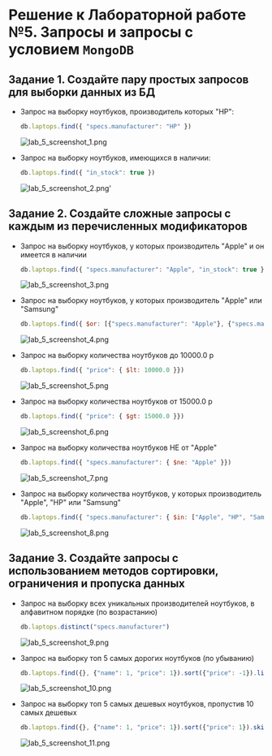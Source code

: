 # Решение к Лабораторной работе №5. Запросы и запросы с условием `MongoDB`

## Задание 1. Создайте пару простых запросов для выборки данных из БД

- Запрос на выборку ноутбуков, производитель которых "HP":

    ```javascript
    db.laptops.find({ "specs.manufacturer": "HP" })
    ```
  
    ![lab_5_screenshot_1.png](../images/lab_5_screenshot_1.png)

- Запрос на выборку ноутбуков, имеющихся в наличии:

    ```javascript
    db.laptops.find({ "in_stock": true })
    ```
  
    ![lab_5_screenshot_2.png](../images/lab_5_screenshot_2.png)'

## Задание 2. Создайте сложные запросы с каждым из перечисленных модификаторов

- Запрос на выборку ноутбуков, у которых производитель "Apple" и он имеется в наличии

    ```javascript
    db.laptops.find({ "specs.manufacturer": "Apple", "in_stock": true })
    ```
    
    ![lab_5_screenshot_3.png](../images/lab_5_screenshot_3.png)

- Запрос на выборку ноутбуков, у которых производитель "Apple" или "Samsung"
  
    ```javascript
    db.laptops.find({ $or: [{"specs.manufacturer": "Apple"}, {"specs.manufacturer": "Samsung"}] })
    ```
    
    ![lab_5_screenshot_4.png](../images/lab_5_screenshot_4.png)

- Запрос на выборку количества ноутбуков до 10000.0 р
  
    ```javascript
    db.laptops.find({ "price": { $lt: 10000.0 }})
    ```
  
    ![lab_5_screenshot_5.png](../images/lab_5_screenshot_5.png)

- Запрос на выборку количества ноутбуков от 15000.0 р

    ```javascript
    db.laptops.find({ "price": { $gt: 15000.0 }})
    ```
  
    ![lab_5_screenshot_6.png](../images/lab_5_screenshot_6.png)

- Запрос на выборку количества ноутбуков НЕ от "Apple"

    ```javascript
    db.laptops.find({ "specs.manufacturer": { $ne: "Apple" }})
    ```
  
    ![lab_5_screenshot_7.png](../images/lab_5_screenshot_7.png)

- Запрос на выборку количества ноутбуков, у которых производитель "Apple", "HP" или "Samsung"

    ```javascript
    db.laptops.find({ "specs.manufacturer": { $in: ["Apple", "HP", "Samsung"] }})
    ```

    ![lab_5_screenshot_8.png](../images/lab_5_screenshot_8.png)

## Задание 3. Создайте запросы с использованием методов сортировки, ограничения и пропуска данных

- Запрос на выборку всех уникальных производителей ноутбуков, в алфавитном порядке (по возрастанию)

    ```javascript
    db.laptops.distinct("specs.manufacturer")
    ```
  
    ![lab_5_screenshot_9.png](../images/lab_5_screenshot_9.png)

- Запрос на выборку топ 5 самых дорогих ноутбуков (по убыванию)

    ```javascript
    db.laptops.find({}, {"name": 1, "price": 1}).sort({"price": -1}).limit(5);
    ```
  
    ![lab_5_screenshot_10.png](../images/lab_5_screenshot_10.png)

- Запрос на выборку топ 5 самых дешевых ноутбуков, пропустив 10 самых дешевых

    ```javascript
    db.laptops.find({}, {"name": 1, "price": 1}).sort({"price": 1}).skip(10).limit(5);
    ```
  
    ![lab_5_screenshot_11.png](../images/lab_5_screenshot_11.png)